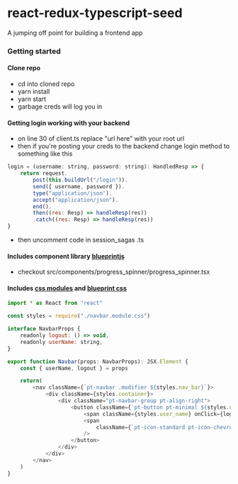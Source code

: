 # react-redux-typescript-seed
A jumping off point for building a frontend app

### Getting started

#### Clone repo
- cd into cloned repo
- yarn install
- yarn start
- garbage creds will log you in

#### Getting login working with your backend
- on line 30 of client.ts replace "url here" with your root url
- then if you're posting your creds to the backend change login method to something like this
```js
login = (username: string, password: string): HandledResp => {
    return request.
        post(this.buildUrl("/login")).
        send({ username, password }).
        type("application/json").
        accept("application/json").
        end().
        then((res: Resp) => handleResp(res))
        .catch((res: Resp) => handleResp(res))
}
```
- then uncomment code in session_sagas .ts

#### Includes component library [blueprintjs](http://blueprintjs.com//docs/)
- checkout src/components/progress_spinner/progress_spinner.tsx

#### Includes [css modules](https://github.com/gajus/react-css-modules/blob/master/README.md#css-modules) and [blueprint css](http://blueprintjs.com//docs/#core/components/navbar.css-api)

```js
import * as React from "react"

const styles = require("./navbar.module.css")

interface NavbarProps {
    readonly logout: () => void,
    readonly userName: string,
}

export function Navbar(props: NavbarProps): JSX.Element {
    const { userName, logout } = props

    return(
        <nav className={`pt-navbar .modifier ${styles.nav_bar}`}>
            <div className={styles.container}>
                <div className="pt-navbar-group pt-align-right">
                    <button className={`pt-button pt-minimal ${styles.user_menu}`}>
                        <span className={styles.user_name} onClick={logout}>{userName}</span>
                        <span
                            className={`pt-icon-standard pt-icon-chevron-down ${styles.user_menu_chevron}`}
                        />
                    </button>
                </div>
            </div>
        </nav>
    )
}
```